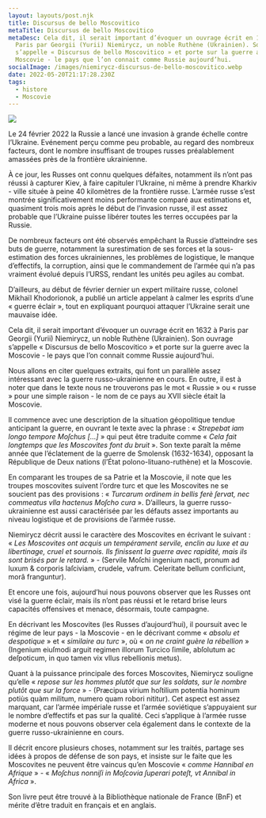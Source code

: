 ```yaml
---
layout: layouts/post.njk
title: Discursus de bello Moscovitico
metaTitle: Discursus de bello Moscovitico
metaDesc: Cela dit, il serait important d’évoquer un ouvrage écrit en 1632 à
  Paris par Georgii (Yurii) Niemirycz, un noble Ruthène (Ukrainien). Son ouvrage
  s’appelle « Discursus de bello Moscovitico » et porte sur la guerre avec la
  Moscovie - le pays que l’on connait comme Russie aujourd’hui.
socialImage: /images/niemirycz-discursus-de-bello-moscovitico.webp
date: 2022-05-20T21:17:28.230Z
tags:
  - histore
  - Moscovie
---
```

![](/images/niemirycz-discursus-de-bello-moscovitico.webp)

Le 24 février 2022 la Russie a lancé une invasion à grande échelle contre l’Ukraine. Evénement perçu comme peu probable, au regard des nombreux facteurs, dont le nombre insuffisant de troupes russes préalablement amassées près de la frontière ukrainienne.

À ce jour, les Russes ont connu quelques défaites, notamment ils n’ont pas réussi à capturer Kiev, à faire capituler l’Ukraine, ni même à prendre Kharkiv - ville située à peine 40 kilomètres de la frontière russe. L’armée russe s’est montrée significativement moins performante comparé aux estimations et, quasiment trois mois après le début de l’invasion russe, il est assez probable que l’Ukraine puisse libérer toutes les terres occupées par la Russie.

De nombreux facteurs ont été observés empêchant la Russie d’atteindre ses buts de guerre, notamment la surestimation de ses forces et la sous-estimation des forces ukrainiennes, les problèmes de logistique, le manque d’effectifs, la corruption, ainsi que le commandement de l’armée qui n’a pas vraiment évolué depuis l’URSS, rendant les unités peu agiles au combat.

D’ailleurs, au début de février dernier un expert militaire russe, colonel Mikhaïl Khodorionok, a publié un article appelant à calmer les esprits d’une « guerre éclair », tout en expliquant pourquoi attaquer l’Ukraine serait une mauvaise idée.

Cela dit, il serait important d’évoquer un ouvrage écrit en 1632 à Paris par Georgii (Yurii) Niemirycz, un noble Ruthène (Ukrainien). Son ouvrage s’appelle « Discursus de bello Moscovitico » et porte sur la guerre avec la Moscovie - le pays que l’on connait comme Russie aujourd’hui.

Nous allons en citer quelques extraits, qui font un parallèle assez intéressant avec la guerre russo-ukrainienne en cours. En outre, il est à noter que dans le texte nous ne trouverons pas le mot « Russie » ou « russe » pour une simple raison - le nom de ce pays au XVII siècle était la Moscovie.

Il commence avec une description de la situation géopolitique tendue anticipant la guerre, en ouvrant le texte avec la phrase : « *Strepebat iam longo tempore Moſchus \[…]* » qui peut être traduite comme « *Cela fait longtemps que les Moscovites font du bruit* ». Son texte paraît la même année que l’éclatement de la guerre de Smolensk (1632-1634), opposant la République de Deux nations (l’État polono-lituano-ruthène) et la Moscovie.

En comparant les troupes de sa Patrie et la Moscovie, il note que les troupes moscovites suivent l’ordre turc et que les Moscovites ne se soucient pas des provisions : « *Turcarum ordinem in bellis ferè ſervat, nec commeatus vlla hactenus Moſcho cura* ». D’ailleurs, la guerre russo-ukrainienne est aussi caractérisée par les défauts assez importants au niveau logistique et de provisions de l’armée russe.

Niemirycz décrit aussi le caractère des Moscovites en écrivant le suivant : « *Les Moscovites ont acquis un tempérament servile, enclin au luxe et au libertinage, cruel et sournois. Ils finissent la guerre avec rapidité, mais ils sont brisés par le retard.* » - (Servile Moſchi ingenium nacti, pronum ad luxum & corporis laſciviam, crudele, vafrum. Celeritate bellum conficiunt, morâ franguntur).

Et encore une fois, aujourd’hui nous pouvons observer que les Russes ont visé la guerre éclair, mais ils n’ont pas réussi et le retard brise leurs capacités offensives et menace, désormais, toute campagne.

En décrivant les Moscovites (les Russes d’aujourd’hui), il poursuit avec le régime de leur pays - la Moscovie - en le décrivant comme « *absolu et despotique* » et « *similaire au turc* », où « *on ne craint guère la rébellion* » (Ingenium eiuſmodi arguit regimen illorum Turcico ſimile, abſolutum ac deſpoticum, in quo tamen vix vllus rebellionis metus).

Quant à la puissance principale des forces Moscovites, Niemirycz souligne qu’elle « *repose sur les hommes plutôt que sur les soldats, sur le nombre plutôt que sur la force* » - (Præcipua virium hoſtilium potentia hominum potiùs quàm militum, numero quam robori nititur). Cet aspect est assez marquant, car l’armée impériale russe et l’armée soviétique s’appuyaient sur le nombre d’effectifs et pas sur la qualité. Ceci s’applique à l’armée russe moderne et nous pouvons observer cela également dans le contexte de la guerre russo-ukrainienne en cours.

Il décrit encore plusieurs choses, notamment sur les traités, partage ses idées à propos de défense de son pays, et insiste sur le faite que les Moscovites ne peuvent être vaincus qu’en Moscovie « *comme Hannibal en Afrique* » - « *Moſchus nonniſi in Moſcovia ſuperari poteſt, vt Annibal in Africa* ».

Son livre peut être trouvé à la Bibliothèque nationale de France (BnF) et mérite d’être traduit en français et en anglais.